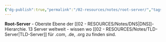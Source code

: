 ```yaml
---
{"dg-publish":true,"permalink":"/02-resources/notes/root-server/","tags":["netzwerk/dns/hierarchie","netzwerk/internet/wurzel","netzwerk/dns"],"noteIcon":"","updated":"2025-09-05T10:16:28.000+02:00"}
---
```



**Root-Server** - Oberste Ebene der [[02 - RESOURCES/Notes/DNS\|DNS]]-Hierarchie.
13 Server weltweit - wissen wo [[02 - RESOURCES/Notes/TLD-Server\|TLD-Server]] für .com, .de, .org zu finden sind.